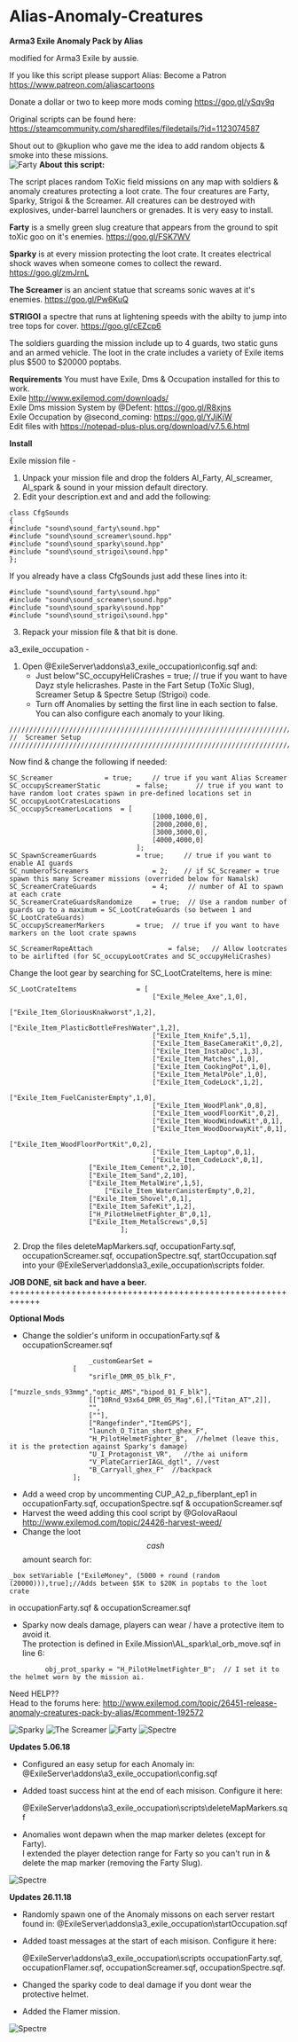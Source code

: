 # Alias-Anomaly-Creatures
**Arma3 Exile Anomaly Pack by Alias**

modified for Arma3 Exile by aussie.

If you like this script please support Alias:
Become a Patron https://www.patreon.com/aliascartoons

Donate a dollar or two to keep more mods coming https://goo.gl/ySqv9q  

Original scripts can be found here: https://steamcommunity.com/sharedfiles/filedetails/?id=1123074587

Shout out to @kuplion who gave me the idea to add random objects & smoke into these missions.<br />
![Farty](https://media.discordapp.net/attachments/281649762934194187/448403282315182085/20180519222528_1.jpg)
**About this script:**

The script places random ToXic field missions on any map with soldiers & anomaly creatures protecting a loot crate. The four creatures are Farty, Sparky, Strigoi & the Screamer. All creatures can be destroyed with explosives, under-barrel launchers or grenades. It is very easy to install.

**Farty** is a smelly green slug creature that appears from the ground to spit toXic goo on it's enemies.
https://goo.gl/FSK7WV

**Sparky** is at every mission protecting the loot crate. It creates electrical shock waves when someone comes to collect the reward.
https://goo.gl/zmJrnL

**The Screamer** is an ancient statue that screams sonic waves at it's enemies. 
https://goo.gl/Pw6KuQ

**STRIGOI** a spectre that runs at lightening speeds with the abilty to jump into tree tops for cover. 
https://goo.gl/cEZcp6

The soldiers guarding the mission include up to 4 guards, two static guns and an armed vehicle. The loot in the crate includes a variety of Exile items plus $500 to $20000 poptabs.

**Requirements**
You must have Exile, Dms & Occupation installed for this to work.<br />
Exile http://www.exilemod.com/downloads/<br />
Exile Dms mission System by @Defent: https://goo.gl/R8xjns<br />
Exile Occupation by @second_coming: https://goo.gl/YJjKjW<br />
Edit files with https://notepad-plus-plus.org/download/v7.5.6.html<br />


**Install**

Exile mission file - <br />
1. Unpack your mission file and drop the folders Al_Farty, Al_screamer, Al_spark & sound in your mission default directory.<br />
2. Edit your description.ext and and add the following:
```
class CfgSounds
{
#include "sound\sound_farty\sound.hpp"
#include "sound\sound_screamer\sound.hpp"
#include "sound\sound_sparky\sound.hpp"
#include "sound\sound_strigoi\sound.hpp"
};
```
If you already have a class CfgSounds just add these lines into it:   
```
#include "sound\sound_farty\sound.hpp"
#include "sound\sound_screamer\sound.hpp"
#include "sound\sound_sparky\sound.hpp"
#include "sound\sound_strigoi\sound.hpp"
```
3. Repack your mission file & that bit is done.

a3_exile_occupation - 
1. Open @ExileServer\addons\a3_exile_occupation\config.sqf and:
   + Just below"SC_occupyHeliCrashes = true; // true if you want to have Dayz style helicrashes.
     Paste in the Fart Setup (ToXic Slug), Screamer Setup & Spectre Setup (Strigoi) code. 
   + Turn off Anomalies by setting the first line in each section to false. You can also configure each anomaly to your liking.
```
////////////////////////////////////////////////////////////////////////////////////////////////////////////////////////////////////////
//	Screamer Setup 
////////////////////////////////////////////////////////////////////////////////////////////////////////////////////////////////////////
```
Now find & change the following if needed:
```
SC_Screamer     		= true;		// true if you want Alias Screamer
SC_occupyScreamerStatic         = false;       // true if you want to have random loot crates spawn in pre-defined locations set in SC_occupyLootCratesLocations
SC_occupyScreamerLocations	= [
                                    [1000,1000,0],
                                    [2000,2000,0],
                                    [3000,3000,0],
                                    [4000,4000,0]
                                ];
SC_SpawnScreamerGuards			= true;		// true if you want to enable AI guards
SC_numberofScreamers       	        = 2; 	// if SC_Screamer = true spawn this many Screamer missions (overrided below for Namalsk)
SC_ScreamerCrateGuards          	= 4;     // number of AI to spawn at each crate
SC_ScreamerCrateGuardsRandomize 	= true;  // Use a random number of guards up to a maximum = SC_LootCrateGuards (so between 1 and SC_LootCrateGuards)
SC_occupyScreamerMarkers		= true;	 // true if you want to have markers on the loot crate spawns

SC_ScreamerRopeAttach               	= false;   // Allow lootcrates to be airlifted (for SC_occupyLootCrates and SC_occupyHeliCrashes)
```
Change the loot gear by searching for SC_LootCrateItems, here is mine:
```
SC_LootCrateItems           	= [
                                    ["Exile_Melee_Axe",1,0],
                                    ["Exile_Item_GloriousKnakworst",1,2],
                                    ["Exile_Item_PlasticBottleFreshWater",1,2],
                                    ["Exile_Item_Knife",5,1],
                                    ["Exile_Item_BaseCameraKit",0,2],
                                    ["Exile_Item_InstaDoc",1,3],
                                    ["Exile_Item_Matches",1,0],
                                    ["Exile_Item_CookingPot",1,0],                      
                                    ["Exile_Item_MetalPole",1,0],
                                    ["Exile_Item_CodeLock",1,2],
                                    ["Exile_Item_FuelCanisterEmpty",1,0],
                                    ["Exile_Item_WoodPlank",0,8],
                                    ["Exile_Item_woodFloorKit",0,2],
                                    ["Exile_Item_WoodWindowKit",0,1],
                                    ["Exile_Item_WoodDoorwayKit",0,1],
                                    ["Exile_Item_WoodFloorPortKit",0,2],   
                                    ["Exile_Item_Laptop",0,1],
                                    ["Exile_Item_CodeLock",0,1],
				    ["Exile_Item_Cement",2,10],
				    ["Exile_Item_Sand",2,10],
				    ["Exile_Item_MetalWire",1,5],
      				    ["Exile_Item_WaterCanisterEmpty",0,2],
				    ["Exile_Item_Shovel",0,1],
				    ["Exile_Item_SafeKit",1,2],
				    ["H_PilotHelmetFighter_B",0,1],						  
				    ["Exile_Item_MetalScrews",0,5]
                            ];        
```			    
2. Drop the files deleteMapMarkers.sqf, occupationFarty.sqf, occupationScreamer.sqf, occupationSpectre.sqf, startOccupation.sqf 
   into your @ExileServer\addons\a3_exile_occupation\scripts folder.
   
**JOB DONE, sit back and have a beer.**
++++++++++++++++++++++++++++++++++++++++++++++++++++++++++++

**Optional Mods**
+ Change the soldier's uniform in occupationFarty.sqf & occupationScreamer.sqf
```
					_customGearSet =
				[
					"srifle_DMR_05_blk_F",
					["muzzle_snds_93mmg","optic_AMS","bipod_01_F_blk"],
					[["10Rnd_93x64_DMR_05_Mag",6],["Titan_AT",2]],          
					"",
					[""],
					["Rangefinder","ItemGPS"],
					"launch_O_Titan_short_ghex_F",
					"H_PilotHelmetFighter_B",  //helmet (leave this, it is the protection against Sparky's damage)
					"U_I_Protagonist_VR",   //the ai uniform
					"V_PlateCarrierIAGL_dgtl", //vest
					"B_Carryall_ghex_F"  //backpack
				];
```
+ Add a weed crop by uncommenting CUP_A2_p_fiberplant_ep1 in occupationFarty.sqf, occupationSpectre.sqf & occupationScreamer.sqf  
+ Harvest the weed adding this cool script by @GolovaRaoul http://www.exilemod.com/topic/24426-harvest-weed/
+ Change the loot $$cash$$ amount search for:
```
_box setVariable ["ExileMoney", (5000 + round (random (20000))),true];//Adds between $5K to $20K in poptabs to the loot crate
```
in occupationFarty.sqf & occupationScreamer.sqf  

+ Sparky now deals damage, players can wear / have a protective item to avoid it.   
  The protection is defined in Exile.Mission\\AL_spark\al_orb_move.sqf in line 6:
```
         obj_prot_sparky = "H_PilotHelmetFighter_B";  // I set it to the helmet worn by the mission ai.   
```	 
Need HELP??   
Head to the forums here: http://www.exilemod.com/topic/26451-release-anomaly-creatures-pack-by-alias/#comment-192572

![Sparky](https://media.discordapp.net/attachments/288089861955518465/447418006927179776/20180519203800_1.jpg)
![The Screamer](https://media.discordapp.net/attachments/288089861955518465/447777316731355146/20180520234416_2.jpg)
![Farty](https://media.discordapp.net/attachments/281649762934194187/448403282356862977/20180519231141_1.jpg)
![Spectre](https://cdn.discordapp.com/attachments/281649762934194187/451072062606540811/20180529013425_1.jpg)  

**Updates 5.06.18**  

+ Configured an easy setup for each Anomaly in: @ExileServer\addons\a3_exile_occupation\config.sqf  

+ Added toast success hint at the end of each misison. Configure it here:  

  @ExileServer\addons\a3_exile_occupation\scripts\deleteMapMarkers.sqf  

+ Anomalies wont depawn when the map marker deletes (except for Farty).   
  I extended the player detection range for Farty so you can't run in & delete the map marker (removing the Farty Slug).    


![Spectre](https://cdn.discordapp.com/attachments/331697969231298562/453286560821936130/20180605040854_1.jpg)  

**Updates 26.11.18**  

+ Randomly spawn one of the Anomaly missons on each server restart found in: 
  @ExileServer\addons\a3_exile_occupation\startOccupation.sqf  

+ Added toast messages at the start of each misison. Configure it here:  

  @ExileServer\addons\a3_exile_occupation\scripts
  occupationFarty.sqf, occupationFlamer.sqf, occupationScreamer.sqf, occupationSpectre.sqf.

+ Changed the sparky code to deal damage if you dont wear the protective helmet.

+ Added the Flamer mission.

![Spectre](https://cdn.discordapp.com/attachments/382927612210708494/516205352002387968/20181125212055_1.jpg)  
